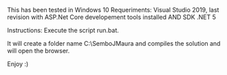 ﻿This has been tested in Windows 10
Requeriments:
Visual Studio 2019, last revision with ASP.Net Core developement tools installed AND SDK .NET 5

Instructions:
Execute the script run.bat. 

It will create a folder name C:\SemboJMaura and compiles the solution and will open the browser.

Enjoy :)

